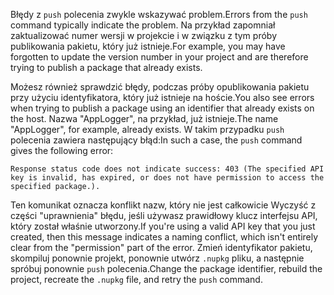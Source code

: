 <span data-ttu-id="40526-101">Błędy z `push` polecenia zwykle wskazywać problem.</span><span class="sxs-lookup"><span data-stu-id="40526-101">Errors from the `push` command typically indicate the problem.</span></span> <span data-ttu-id="40526-102">Na przykład zapomniał zaktualizować numer wersji w projekcie i w związku z tym próby publikowania pakietu, który już istnieje.</span><span class="sxs-lookup"><span data-stu-id="40526-102">For example, you may have forgotten to update the version number in your project and are therefore trying to publish a package that already exists.</span></span>

<span data-ttu-id="40526-103">Możesz również sprawdzić błędy, podczas próby opublikowania pakietu przy użyciu identyfikatora, który już istnieje na hoście.</span><span class="sxs-lookup"><span data-stu-id="40526-103">You also see errors when trying to publish a package using an identifier that already exists on the host.</span></span> <span data-ttu-id="40526-104">Nazwa "AppLogger", na przykład, już istnieje.</span><span class="sxs-lookup"><span data-stu-id="40526-104">The name "AppLogger", for example, already exists.</span></span> <span data-ttu-id="40526-105">W takim przypadku `push` polecenia zawiera następujący błąd:</span><span class="sxs-lookup"><span data-stu-id="40526-105">In such a case, the `push` command gives the following error:</span></span>

```output
Response status code does not indicate success: 403 (The specified API key is invalid, has expired, or does not have permission to access the specified package.).
```

<span data-ttu-id="40526-106">Ten komunikat oznacza konflikt nazw, który nie jest całkowicie Wyczyść z części "uprawnienia" błędu, jeśli używasz prawidłowy klucz interfejsu API, który został właśnie utworzony.</span><span class="sxs-lookup"><span data-stu-id="40526-106">If you're using a valid API key that you just created, then this message indicates a naming conflict, which isn't entirely clear from the "permission" part of the error.</span></span> <span data-ttu-id="40526-107">Zmień identyfikator pakietu, skompiluj ponownie projekt, ponownie utwórz `.nupkg` pliku, a następnie spróbuj ponownie `push` polecenia.</span><span class="sxs-lookup"><span data-stu-id="40526-107">Change the package identifier, rebuild the project, recreate the `.nupkg` file, and retry the `push` command.</span></span>